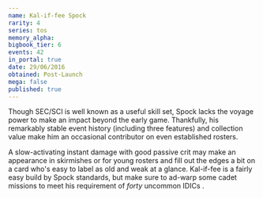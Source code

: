 ```yaml
---
name: Kal-if-fee Spock
rarity: 4
series: tos
memory_alpha:
bigbook_tier: 6
events: 42
in_portal: true
date: 29/06/2016
obtained: Post-Launch
mega: false
published: true
---
```


Though SEC/SCI is well known as a useful skill set, Spock lacks the voyage power to make an impact beyond the early game. Thankfully, his remarkably stable event history (including three features) and collection value make him an occasional contributor on even established rosters.

A slow-activating instant damage with good passive crit may make an appearance in skirmishes or for young rosters and fill out the edges a bit on a card who's easy to label as old and weak at a glance. Kal-if-fee is a fairly easy build by Spock standards, but make sure to ad-warp some cadet missions to meet his requirement of *forty* uncommon IDICs .
